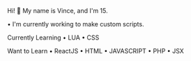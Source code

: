 Hi! 👋
My name is Vince, and I'm 15.

• I'm currently working to make custom scripts.

Currently Learning
• LUA
• CSS

Want to Learn
• ReactJS
• HTML
• JAVASCRIPT
• PHP
• JSX

